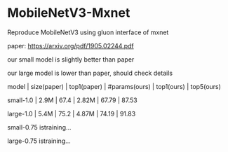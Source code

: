 # MobileNetV3-Mxnet
Reproduce MobileNetV3 using gluon interface of mxnet

paper: https://arxiv.org/pdf/1905.02244.pdf

our small model is slightly better than paper

our large model is lower than paper, should check details

model      |     size(paper)   |   top1(paper)  |   #params(ours)   |   top1(ours)    |  top5(ours)

small-1.0    |     2.9M        |     67.4       |      2.82M        |      67.79      |    87.53

large-1.0    |     5.4M         |    75.2         |    4.87M           |  74.19          |  91.83

small-0.75      istraining...

large-0.75      istraining...
